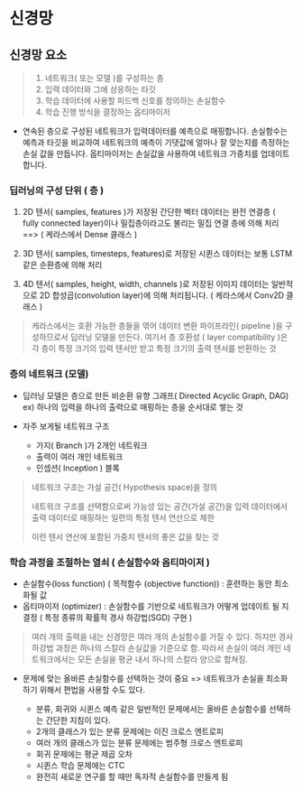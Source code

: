 # 신경망

## 신경망 요소

> 1. 네트워크( 또는 모델 )를 구성하는 층
> 2. 입력 데이터와 그에 상응하는 타깃
> 3. 학습 데이터에 사용할 피드백 신호를 정의하는 손실함수
> 4. 학습 진행 방식을 결정하는 옵티마이저

- 연속된 층으로 구성된 네트워크가 입력데이터를 예측으로 매핑합니다. 손실함수는 예측과 타깃을 비교하여 네트워크의 예측이 기댓값에 얼마나 잘 맞는지를 측정하는 손실 값을 만듭니다. 옵티마이저는 손실값을 사용하여 네트워크 가중치를 업데이트합니다.



### 딥러닝의 구성 단위 ( 층 )

1. 2D 텐서( samples, features )가 저장된 간단한 벡터 데이터는 완전 연결층 ( fully connected layer)이나 밀집층이라고도 불리는 밀집 연결 층에 의해 처리 ==> ( 케라스에서 Dense 클래스 )

2. 3D 텐서( samples, timesteps, features)로 저장된 시퀸스 데이터는 보통 LSTM 같은 순환층에 의해 처리

1. 4D 텐서( samples, height, width, channels )로 저장된 이미지 데이터는 일반적으로 2D 합성곱(convolution layer)에 의해 처리됩니다. ( 케라스에서 Conv2D 클래스 )

> 케라스에서는 호환 가능한 층들을 엮어 데이터 변환 파이프라인( pipeline )을 구성하므로서 딥러닝 모델을 만든다. 여기서 층 호환성 ( layer compatibility )은 각 층이 특정 크기의 입력 텐서만 받고 특정 크기의 출력 텐서를 반환하는 것



### 층의 네트워크 (모델)

- 딥러닝 모델은 층으로 만든 비순환 유향 그래프( Directed Acyclic Graph, DAG) ex) 하나의 입력을 하나의 출력으로 매핑하는 층을 순서대로 쌓는 것

- 자주 보게될 네트워크 구조
  - 가지( Branch )가 2개인 네트워크
  - 출력이 여러 개인 네트워크
  - 인셉션( Inception ) 블록

> 네트워크 구조는 가설 공간( Hypothesis space)을 정의
>
> 네트워크 구조를 선택함으로써 가능성 있는 공간(가설 공간)을 입력 데이터에서 출력 데이터로 매핑하는 일련의 특정 텐서 연산으로 제한
>
> 이런 텐서 연산에 포함된 가중치 텐서의 좋은 값을 찾는 것



### 학습 과정을 조절하는 열쇠 ( 손실함수와 옵티마이저 )

- 손실함수(loss function) ( 목적함수 (objective function)) : 훈련하는 동안 최소화될 값
- 옵티마이저 (optimizer) : 손실함수를 기반으로 네트워크가 어떻게 업데이트 될 지 결정 ( 특정 종류의 확률적 경사 하강법(SGD) 구현 )

> 여러 개의 출력을 내는 신경망은 여러 개의 손실함수를 가질 수 있다. 하지만 경사 하강법 과정은 하나의 스칼라 손실값을 기준으로 함. 따라서 손실이 여러 개인 네트워크에서는 모든 손실을 평균 내서 하나의 스칼라 양으로 합쳐짐.

- 문제에 맞는 올바른 손실함수를 선택하는 것이 중요 => 네트워크가 손실을 최소화하기 위해서 편법을 사용할 수도 있다. 

  - 분류, 회귀와 시퀸스 예측 같은 일반적인 문제에서는 올바른 손실함수를 선택하는 간단한 지침이 있다.
  - 2개의 클래스가 있는 분류 문제에는 이진 크로스 엔트로피
  - 여러 개의 클래스가 있는 분류 문제에는 범주형 크로스 엔트로피
  - 회귀 문제에는 평균 제곱 오차
  - 시퀸스 학습 문제에는 CTC
  - 완전히 새로운 연구를 할 때만 독자적 손실함수를 만들게 됨

  